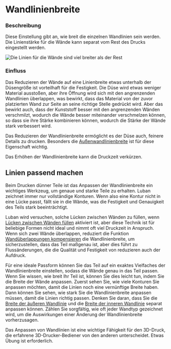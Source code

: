 Wandlinienbreite
====
### **Beschreibung**
Diese Einstellung gibt an, wie breit die einzelnen Wandlinien sein werden. Die Linienstärke für die Wände kann separat vom Rest des Drucks eingestellt werden.

![Die Linien für die Wände sind viel breiter als der Rest](../images/wall_line_width.png)

### **Einfluss**
Das Reduzieren der Wände auf eine Linienbreite etwas unterhalb der Düsengröße ist vorteilhaft für die Festigkeit. Die Düse wird etwas weniger Material ausstoßen, aber ihre Öffnung wird sich mit den angrenzenden Wandlinien überlappen, was bewirkt, dass das Material von der zuvor platzierten Wand zur Seite an seine richtige Stelle gedrückt wird. Aber das bewirkt auch, dass der Kunststoff besser mit den angrenzenden Wänden verschmilzt, wodurch die Wände besser miteinander verschmelzen können, so dass sie ihre Stärke kombinieren können, wodurch die Stärke der Wände stark verbessert wird.

Das Reduzieren der Wandlinienbreite ermöglicht es der Düse auch, feinere Details zu drucken. Besonders die [Außenwandlinienbreite](wall_line_width_0.md) ist für diese Eigenschaft wichtig.

Das Erhöhen der Wandlinienbreite kann die Druckzeit verkürzen.

Linien passend machen
----
Beim Drucken dünner Teile ist das Anpassen der Wandlinienbreite ein wichtiges Werkzeug, um genaue und starke Teile zu erhalten. Luban zeichnet immer nur vollständige Konturen. Wenn also eine Kontur nicht in eine Lücke passt, fällt sie in die Wände, was die Festigkeit und Genauigkeit des Teils stark beeinträchtigt.

Luban wird versuchen, solche Lücken zwischen Wänden zu füllen, wenn [Lücken zwischen Wänden füllen](../shell/fill_perimeter_gaps.md) aktiviert ist, aber diese Technik ist für beliebige Formen nicht ideal und nimmt oft viel Druckzeit in Anspruch. Wenn sich zwei Wände überlappen, reduziert die Funktion [Wandüberlappungen kompensieren](../shell/travel_compensate_overlapping_walls_enabled.md) die Wandlinienbreite, um sicherzustellen, dass das Teil maßgenau ist, aber dies führt zu Flussänderungen, die die Qualität und Festigkeit von reduzieren auch der Aufdruck.

Für eine ideale Passform können Sie das Teil auf ein exaktes Vielfaches der Wandlinienbreite einstellen, sodass die Wände genau in das Teil passen. Wenn Sie wissen, wie breit Ihr Teil ist, können Sie dies leicht tun, indem Sie die Breite der Wände anpassen. Zuerst sehen Sie, wie viele Konturen Sie anpassen möchten, damit die Linien noch eine vernünftige Breite haben. Dann können Sie sehen, wie stark Sie die Wandlinienbreite anpassen müssen, damit die Linien richtig passen. Denken Sie daran, dass Sie die [Breite der äußeren Wandlinie](wall_line_width_0.md) und die [Breite der inneren Wandlinie](wall_line_width_x.md) separat anpassen können. Zählen Sie sorgfältig, wie oft jeder Wandtyp gezeichnet wird, um die Auswirkungen einer Änderung der Wandlinienbreite vorherzusagen.

Das Anpassen von Wandlinien ist eine wichtige Fähigkeit für den 3D-Druck, die erfahrene 3D-Drucker-Bediener von den anderen unterscheidet. Etwas Übung ist erforderlich.